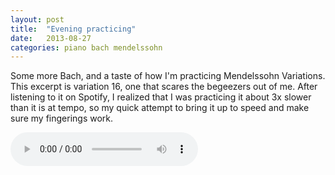 ```yaml
---
layout: post
title:  "Evening practicing"
date:   2013-08-27
categories: piano bach mendelssohn
---
```


Some more Bach, and a taste of how I'm practicing Mendelssohn Variations. This excerpt is variation 16, one that scares the begeezers out of me. After listening to it on Spotify, I realized that I was practicing it about 3x slower than it is at tempo, so my quick attempt to bring it up to speed and make sure my fingerings work.

<audio controls>
  <source src="/audio/2013-08-27-bach fugue-half.mp3" />
  <source src="/audio/2013-08-27-bach-fugue-half.ogg" />

  Download Bach Fugue 2013-08-27 first half [MP3](/audio/2013-08-27-bach-fugue-half.mp3) [OGG](/audio/2013-08-27-bach-fugue-half.ogg)
</audio>

<audio controls>
  <source src="/audio/2013-08-27-mendelssohn-variations-serieuses-var16-practice.mp3" />
  <source src="/audio/2013-08-27-mendelssohn-variations-serieuses-var16-practice.ogg" />

  Download Mendelssohn Var 16 Practice 2013-08-27 [MP3](/audio/2013-08-27-mendelssohn-variations-serieuses-var16-practice.mp3) [OGG](/audio/2013-08-27-mendelssohn-variations-serieuses-var16-practice.ogg)
</audio>
